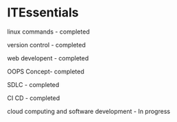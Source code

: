 # ITEssentials
linux commands - completed

version control - completed

web developent - completed

OOPS Concept- completed

SDLC - completed

CI CD - completed



cloud computing and software development - In progress
